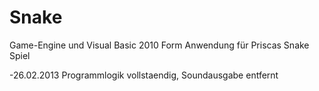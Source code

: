 Snake
=====

Game-Engine und Visual Basic 2010 Form Anwendung für Priscas Snake Spiel

-26.02.2013 Programmlogik vollstaendig, Soundausgabe entfernt
